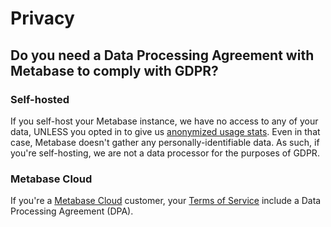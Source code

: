 # Privacy 

## Do you need a Data Processing Agreement with Metabase to comply with GDPR?

### Self-hosted

If you self-host your Metabase instance, we have no access to any of your data, UNLESS you opted in to give us [anonymized usage stats][information-collection]. Even in that case, Metabase doesn't gather any personally-identifiable data. As such, if you're self-hosting, we are not a data processor for the purposes of GDPR.

### Metabase Cloud

If you're a [Metabase Cloud](https://www.metabase.com/pricing/) customer, your [Terms of Service](https://www.metabase.com/license/hosting/) include a Data Processing Agreement (DPA).

[information-collection]: information-collection.html
